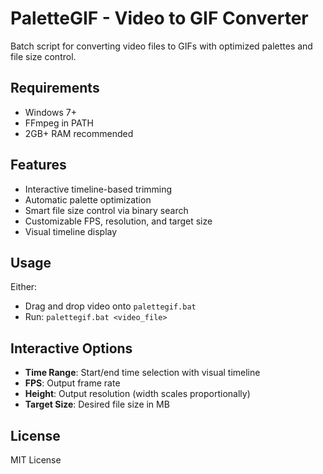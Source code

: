 # PaletteGIF - Video to GIF Converter

Batch script for converting video files to GIFs with optimized palettes and file size control.

## Requirements

- Windows 7+
- FFmpeg in PATH
- 2GB+ RAM recommended

## Features

- Interactive timeline-based trimming
- Automatic palette optimization
- Smart file size control via binary search
- Customizable FPS, resolution, and target size
- Visual timeline display

## Usage

Either:
- Drag and drop video onto `palettegif.bat`
- Run: `palettegif.bat <video_file>`

## Interactive Options

- **Time Range**: Start/end time selection with visual timeline
- **FPS**: Output frame rate
- **Height**: Output resolution (width scales proportionally)
- **Target Size**: Desired file size in MB

## License

MIT License
